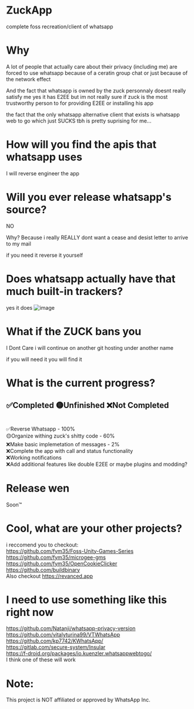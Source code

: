 # ZuckApp
complete foss recreation/client of whatsapp

# Why
A lot of people that actually care about their privacy (including me)
are forced to use whatsapp because
of a ceratin group chat or just because of the network effect

And the fact that whatsapp is owned by the zuck personnaly doesnt really satisfy me
yes it has E2EE but im not really sure if zuck is the most trustworthy person
to for providing E2EE or installing his app

the fact that the only whatsapp alternative client that exists is whatsapp web to go
which just SUCKS tbh is pretty suprising for me...

# How will you find the apis that whatsapp uses
I will reverse engineer the app

# Will you ever release whatsapp's source?

NO 

Why? Because i really REALLY dont want a cease and desist letter 
to arrive to my mail

if you need it reverse it yourself

# Does whatsapp actually have that much built-in trackers?
yes it does
![image](https://user-images.githubusercontent.com/57803365/168420779-c5d43e54-1521-44d6-8d44-ba78fa87db13.png)

# What if the ZUCK bans you

I Dont Care 
i will continue on another git hosting under another name

if you will need it you will find it

# What is the current progress?

✅Completed 🟡Unfinished ❌Not Completed
<br>
-----------------
<br>
✅Reverse Whatsapp - 100%
<br>
🟡Organize withing zuck's shitty code - 60%
<br>
❌Make basic implemetation of messages - 2%
<br>
❌Complete the app with call and status functionality
<br>
❌Working notifications
<br>
❌Add additional features like double E2EE or maybe plugins and modding?

# Release wen

Soon™

# Cool, what are your other projects?

i reccomend you to checkout:
<br>
https://github.com/fym35/Foss-Unity-Games-Series
<br>
https://github.com/fym35/microgee-gms
<br>
https://github.com/fym35/OpenCookieClicker
<br>
https://github.com/buildbinary
<br>
Also checkout https://revanced.app

# I need to use something like this right now

https://github.com/Natanji/whatsapp-privacy-version
<br>
https://github.com/vitalyturina99/VTWhatsApp
<br>
https://github.com/kp7742/KWhatsApp/
<br>
https://gitlab.com/secure-system/Insular
<br>
https://f-droid.org/packages/io.kuenzler.whatsappwebtogo/
<br>
I think one of these will work

# Note:
This project is NOT affiliated or approved by WhatsApp Inc.
